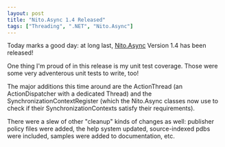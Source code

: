 ```yaml
---
layout: post
title: "Nito.Async 1.4 Released"
tags: ["Threading", ".NET", "Nito.Async"]
---
```



Today marks a good day: at long last, [Nito.Async](http://www.codeplex.com/NitoAsync) Version 1.4 has been released!





One thing I'm proud of in this release is my unit test coverage. Those were some very adventerous unit tests to write, too!





The major additions this time around are the ActionThread (an ActionDispatcher with a dedicated Thread) and the SynchronizationContextRegister (which the Nito.Async classes now use to check if their SynchronizationContexts satisfy their requirements).





There were a slew of other "cleanup" kinds of changes as well: publisher policy files were added, the help system updated, source-indexed pdbs were included, samples were added to documentation, etc.

